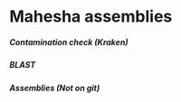 # Mahesha assemblies

##### Contamination check (Kraken)

##### BLAST

##### Assemblies (Not on git)

